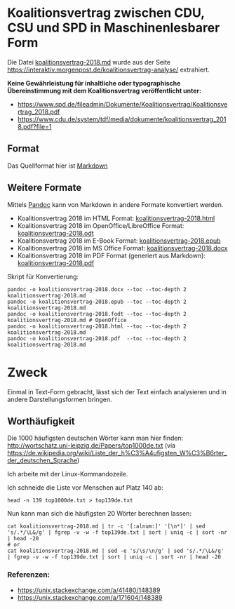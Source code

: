 # Koalitionsvertrag zwischen CDU, CSU und SPD in Maschinenlesbarer Form

Die Datei [koalitionsvertrag-2018.md](koalitionsvertrag-2018.md) wurde aus der Seite <https://interaktiv.morgenpost.de/koalitionsvertrag-analyse/> extrahiert.

**Keine Gewährleistung für inhaltliche oder typographische Übereinstimmung mit dem Koalitionsvertrag veröffentlicht unter:**

- <https://www.spd.de/fileadmin/Dokumente/Koalitionsvertrag/Koalitionsvertrag_2018.pdf>
- <https://www.cdu.de/system/tdf/media/dokumente/koalitionsvertrag_2018.pdf?file=1>

## Format

Das Quellformat hier ist [Markdown](https://de.wikipedia.org/wiki/Markdown)

## Weitere Formate

Mittels [Pandoc](https://de.wikipedia.org/wiki/Pandoc) kann von Markdown in andere Formate konvertiert werden.

- Koalitionsvertrag 2018 im HTML Format: [koalitionsvertrag-2018.html](koalitionsvertrag-2018.html)
- Koalitionsvertrag 2018 im OpenOffice/LibreOffice Format: [koalitionsvertrag-2018.odt](koalitionsvertrag-2018.odt)
- Koalitionsvertrag 2018 im E-Book Format: [koalitionsvertrag-2018.epub](koalitionsvertrag-2018.epub)
- Koalitionsvertrag 2018 im MS Office Format: [koalitionsvertrag-2018.docx](koalitionsvertrag-2018.docx)
- Koalitionsvertrag 2018 im PDF Format (generiert aus Markdown): [koalitionsvertrag-2018.pdf](koalitionsvertrag-2018.pdf)

Skript für Konvertierung:

```
pandoc -o koalitionsvertrag-2018.docx --toc --toc-depth 2 koalitionsvertrag-2018.md 
pandoc -o koalitionsvertrag-2018.epub --toc --toc-depth 2 koalitionsvertrag-2018.md 
pandoc -o koalitionsvertrag-2018.fodt --toc --toc-depth 2 koalitionsvertrag-2018.md # OpenOffice
pandoc -o koalitionsvertrag-2018.html --toc --toc-depth 2 koalitionsvertrag-2018.md
pandoc -o koalitionsvertrag-2018.pdf  --toc --toc-depth 2 koalitionsvertrag-2018.md
```


# Zweck

Einmal in Text-Form gebracht, lässt sich der Text einfach analysieren und in andere Darstellungsformen bringen.

## Worthäufigkeit

Die 1000 häufigsten deutschen Wörter kann man hier finden: <http://wortschatz.uni-leipzig.de/Papers/top1000de.txt> (via <https://de.wikipedia.org/wiki/Liste_der_h%C3%A4ufigsten_W%C3%B6rter_der_deutschen_Sprache>)

Ich arbeite mit der Linux-Kommandozeile.

Ich schneide die Liste vor Menschen auf Platz 140 ab:

```
head -n 139 top1000de.txt > top139de.txt
```

Nun kann man sich die häufigsten 20 Wörter berechnen lassen:

```
cat koalitionsvertrag-2018.md | tr -c '[:alnum:]' '[\n*]' | sed 's/.*/\L&/g' | fgrep -v -w -f top139de.txt | sort | uniq -c | sort -nr | head -20
# or
cat koalitionsvertrag-2018.md | sed -e 's/\s/\n/g' | sed 's/.*/\L&/g' | fgrep -v -w -f top139de.txt | sort | uniq -c | sort -nr | head -20
```

### Referenzen:

- <https://unix.stackexchange.com/a/41480/148389>
- <https://unix.stackexchange.com/a/171604/148389>
